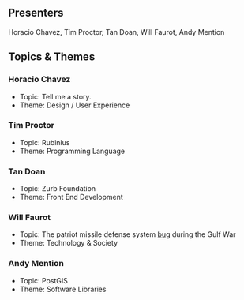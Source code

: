 ## Presenters

Horacio Chavez, Tim Proctor, Tan Doan, Will Faurot, Andy Mention

## Topics & Themes

### Horacio Chavez

* Topic: Tell me a story.
* Theme: Design / User Experience

### Tim Proctor

* Topic: Rubinius
* Theme: Programming Language

### Tan Doan

* Topic: Zurb Foundation
* Theme: Front End Development

### Will Faurot

* Topic: The patriot missile defense system [bug](http://fas.org/spp/starwars/gao/im92026.htm) during the Gulf War
* Theme: Technology & Society

### Andy Mention

* Topic: PostGIS
* Theme: Software Libraries

